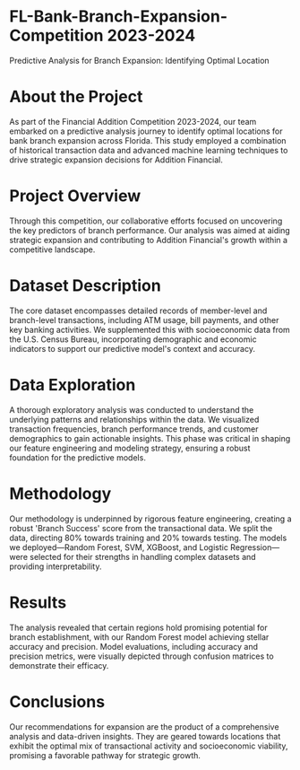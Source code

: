 # FL-Bank-Branch-Expansion-Competition 2023-2024
Predictive Analysis for Branch Expansion: Identifying Optimal Location

# About the Project
As part of the Financial Addition Competition 2023-2024, our team embarked on a predictive analysis journey to identify optimal locations for bank branch expansion across Florida. This study employed a combination of historical transaction data and advanced machine learning techniques to drive strategic expansion decisions for Addition Financial.

# Project Overview
Through this competition, our collaborative efforts focused on uncovering the key predictors of branch performance. Our analysis was aimed at aiding strategic expansion and contributing to Addition Financial's growth within a competitive landscape.



# Dataset Description
The core dataset encompasses detailed records of member-level and branch-level transactions, including ATM usage, bill payments, and other key banking activities. We supplemented this with socioeconomic data from the U.S. Census Bureau, incorporating demographic and economic indicators to support our predictive model's context and accuracy.

# Data Exploration
A thorough exploratory analysis was conducted to understand the underlying patterns and relationships within the data. We visualized transaction frequencies, branch performance trends, and customer demographics to gain actionable insights. This phase was critical in shaping our feature engineering and modeling strategy, ensuring a robust foundation for the predictive models.

# Methodology
Our methodology is underpinned by rigorous feature engineering, creating a robust 'Branch Success' score from the transactional data. We split the data, directing 80% towards training and 20% towards testing. The models we deployed—Random Forest, SVM, XGBoost, and Logistic Regression—were selected for their strengths in handling complex datasets and providing interpretability.

# Results
The analysis revealed that certain regions hold promising potential for branch establishment, with our Random Forest model achieving stellar accuracy and precision. Model evaluations, including accuracy and precision metrics, were visually depicted through confusion matrices to demonstrate their efficacy.

# Conclusions
Our recommendations for expansion are the product of a comprehensive analysis and data-driven insights. They are geared towards locations that exhibit the optimal mix of transactional activity and socioeconomic viability, promising a favorable pathway for strategic growth.
